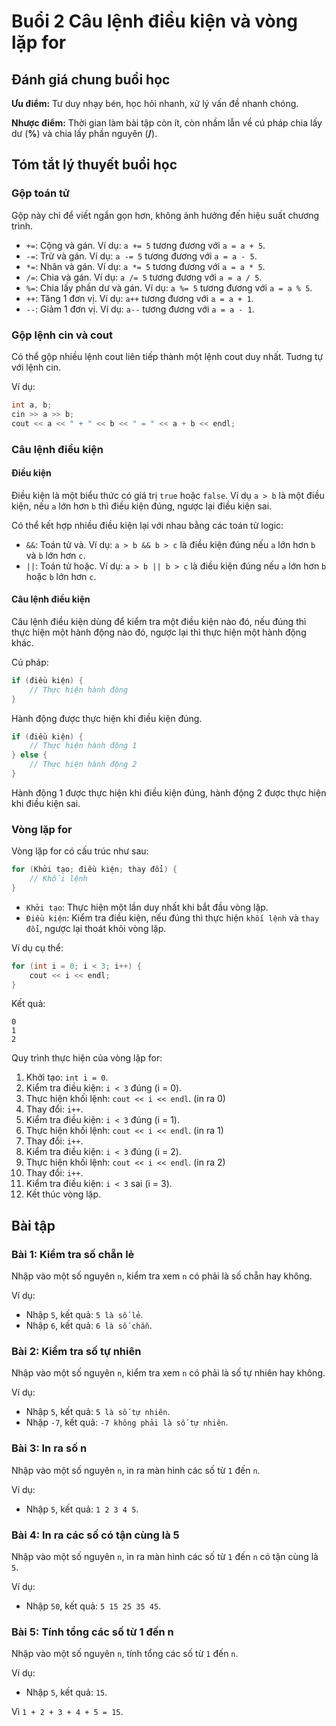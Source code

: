 # Buổi 2 Câu lệnh điều kiện và vòng lặp for

## Đánh giá chung buổi học

**Ưu điểm:**
Tư duy nhạy bén, học hỏi nhanh, xử lý vấn đề nhanh chóng.

**Nhược điểm:**
Thời gian làm bài tập còn ít, còn nhầm lẫn về cú pháp chia lấy dư (**%**) và chia lấy phần nguyên (**/**).

## Tóm tắt lý thuyết buổi học

### Gộp toán tử

Gộp này chỉ để viết ngắn gọn hơn, không ảnh hưởng đến hiệu suất chương trình.

- `+=`: Cộng và gán. Ví dụ: `a += 5` tương đương với `a = a + 5`.
- `-=`: Trừ và gán. Ví dụ: `a -= 5` tương đương với `a = a - 5`.
- `*=`: Nhân và gán. Ví dụ: `a *= 5` tương đương với `a = a * 5`.
- `/=`: Chia và gán. Ví dụ: `a /= 5` tương đương với `a = a / 5`.
- `%=`: Chia lấy phần dư và gán. Ví dụ: `a %= 5` tương đương với `a = a % 5`.
- `++`: Tăng 1 đơn vị. Ví dụ: `a++` tương đương với `a = a + 1`.
- `--`: Giảm 1 đơn vị. Ví dụ: `a--` tương đương với `a = a - 1`.

### Gộp lệnh cin và cout

Có thể gộp nhiều lệnh cout liên tiếp thành một lệnh cout duy nhất. Tuơng tự với lệnh cin.

Ví dụ:

```cpp
int a, b;
cin >> a >> b;
cout << a << " + " << b << " = " << a + b << endl;
```

### Câu lệnh điều kiện

#### Điều kiện

Điều kiện là một biểu thức có giá trị `true` hoặc `false`.
Ví dụ `a > b` là một điều kiện, nếu `a` lớn hơn `b` thì điều kiện đúng, ngược lại điều kiện sai.

Có thể kết hợp nhiều điều kiện lại với nhau bằng các toán tử logic:

- `&&`: Toán tử và. Ví dụ: `a > b && b > c` là điều kiện đúng nếu `a` lớn hơn `b` và `b` lớn hơn `c`.
- `||`: Toán tử hoặc. Ví dụ: `a > b || b > c` là điều kiện đúng nếu `a` lớn hơn `b` hoặc `b` lớn hơn `c`.

#### Câu lệnh điều kiện

Câu lệnh điều kiện dùng để kiểm tra một điều kiện nào đó, nếu đúng thì thực hiện một hành động nào đó, ngược lại thì thực hiện một hành động khác.

Cú pháp:

```cpp
if (điều kiện) {
    // Thực hiện hành động
}
```
Hành động được thực hiện khi điều kiện đúng.

```cpp
if (điều kiện) {
    // Thực hiện hành động 1
} else {
    // Thực hiện hành động 2
}
```

Hành động 1 được thực hiện khi điều kiện đúng, hành động 2 được thực hiện khi điều kiện sai.

### Vòng lặp for

Vòng lặp for có cấu trúc như sau:

```cpp
for (Khởi tạo; điều kiện; thay đổi) {
    // Khối lệnh
}
```

- `Khởi tạo`: Thực hiện một lần duy nhất khi bắt đầu vòng lặp.
- `Điều kiện`: Kiểm tra điều kiện, nếu đúng thì thực hiện `khối lệnh` và `thay đổi`, ngược lại thoát khỏi vòng lặp.

Ví dụ cụ thể:

```cpp
for (int i = 0; i < 3; i++) {
    cout << i << endl;
}
```

Kết quả:

```
0
1
2
```

Quy trình thực hiện của vòng lặp for:

1. Khởi tạo: `int i = 0`.
2. Kiểm tra điều kiện: `i < 3` đúng (i = 0).
3. Thực hiện khối lệnh: `cout << i << endl`. (in ra 0)
4. Thay đổi: `i++`.
5. Kiểm tra điều kiện: `i < 3` đúng (i = 1).
6. Thực hiện khối lệnh: `cout << i << endl`. (in ra 1)
7. Thay đổi: `i++`.
8. Kiểm tra điều kiện: `i < 3` đúng (i = 2).
9. Thực hiện khối lệnh: `cout << i << endl`. (in ra 2)
10. Thay đổi: `i++`.
11. Kiểm tra điều kiện: `i < 3` sai (i = 3).
12. Kết thúc vòng lặp.

## Bài tập

### Bài 1: Kiểm tra số chẵn lẻ

Nhập vào một số nguyên `n`, kiểm tra xem `n` có phải là số chẵn hay không.

Ví dụ:

- Nhập `5`, kết quả: `5 là số lẻ`.
- Nhập `6`, kết quả: `6 là số chẵn`.

### Bài 2: Kiểm tra số tự nhiên

Nhập vào một số nguyên `n`, kiểm tra xem `n` có phải là số tự nhiên hay không.

Ví dụ:

- Nhập `5`, kết quả: `5 là số tự nhiên`.
- Nhập `-7`, kết quả: `-7 không phải là số tự nhiên`.

### Bài 3: In ra số n

Nhập vào một số nguyên `n`, in ra màn hình các số từ `1` đến `n`.

Ví dụ:

- Nhập `5`, kết quả: `1 2 3 4 5`.

### Bài 4: In ra các số có tận cùng là 5

Nhập vào một số nguyên `n`, in ra màn hình các số từ `1` đến `n` có tận cùng là `5`.

Ví dụ:

- Nhập `50`, kết quả: `5 15 25 35 45`.

### Bài 5: Tính tổng các số từ 1 đến n

Nhập vào một số nguyên `n`, tính tổng các số từ `1` đến `n`.

Ví dụ:

- Nhập `5`, kết quả: `15`.

Vì `1 + 2 + 3 + 4 + 5 = 15`.









